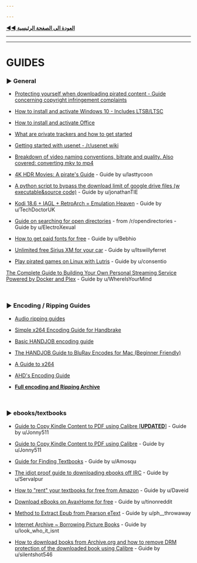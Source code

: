 ```yaml
---

---
```


[**◄◄ العودة الى الصغحة الرئيسية**](https://dexter21767.github.io/socratechs/readme.md)



---

---



# GUIDES



### ► General



* [Protecting yourself when downloading pirated content - Guide concerning copyright infringement complaints](https://dexter21767.github.io/socratechs/faq/isp_complaints.md)



* [How to install and activate Windows 10  - Includes LTSB/LTSC](https://dexter21767.github.io/socratechs/guides/win10upgrade_activation.md)



* [How to install and activate Office](https://dexter21767.github.io/socratechs/guides/office_activation.md)



* [What are private trackers and how to get started](https://dexter21767.github.io/socratechs/guides/private_trackers.md)



* [Getting started with usenet - /r/usenet wiki](https://www.reddit.com/r/usenet/wiki/index)



* [Breakdown of video naming conventions, bitrate and quality. Also covered: converting mkv to mp4](https://dexter21767.github.io/socratechs/guides/video_quality_and_types_of_releases.md)



* [4K HDR Movies: A pirate's Guide](https://www.reddit.com/r/Piracy/comments/hvcozj/4k_hdr_movies_a_pirates_guide/) - Guide by u/lasttycoon



* [A python script to bypass the download limit of google drive files (w executable&source code)](https://www.reddit.com/r/Piracy/comments/eikrl3/a_python_script_to_bypass_the_download_limit_of/) - Guide by u/jonathanTIE



* [Kodi 18.6 + IAGL + RetroArch = Emulation Heaven](https://www.reddit.com/r/Piracy/comments/g4gb8t/kodi_186_iagl_retroarch_emulation_heaven/) - Guide by u/TechDoctorUK 



* [Guide on searching for open directories](https://www.reddit.com/r/opendirectories/comments/933pzm/all_resources_i_know_related_to_open_directories/) - from /r/opendirectories  - Guide by u/ElectroXexual



* [How to get paid fonts for free](https://www.reddit.com/r/Piracy/comments/8tqfg6/how_to_download_paid_fonts_for_free/) - Guide by u/Bebhio



* [Unlimited free Sirius XM for your car](https://www.reddit.com/r/Piracy/comments/c9bsz7/unlimited_free_sirius_xm_for_your_car/) - Guide by u/Itswillyferret



* [Play pirated games on Linux with Lutris](https://old.reddit.com/r/Piracy/comments/dir3do/pirate_games_working_under_linux_here_is_how_to/) - Guide by u/consentio



[The Complete Guide to Building Your Own Personal Streaming Service Powered by Docker and Plex](https://www.reddit.com/r/Piracy/comments/ma1hlm/the_complete_guide_to_building_your_own_personal/) - Guide by u/WhereIsYourMind



&nbsp;













### ► Encoding / Ripping Guides



* [Audio ripping guides](https://captainrookie.com/)



* [Simple x264 Encoding Guide for Handbrake](https://sometimes-archives-things.github.io/archived-things/ptp_guides/Simple-x264-Encoding-Guide-for-Handbrake-\(Mar-13\).html)



* [Basic HANDJOB encoding guide](https://sometimes-archives-things.github.io/archived-things/ptp_guides/The-HANDJOB-Guide.html)



* [The HANDJOB Guide to BluRay Encodes for Mac \(Beginner Friendly\)](https://sometimes-archives-things.github.io/archived-things/ptp_guides/The-HANDJOB-Guide-to-BluRay-Encodes-for-Mac-\(Beginner-Friendly\).html)



* [A Guide to x264](https://www.dropbox.com/s/hrxjr5xv4q27ipe/x264-guide.pdf)



* [AHD's Encoding Guide](https://encoding-guide.neocities.org/)



* [**Full encoding and Ripping Archive**](https://sometimes-archives-things.github.io/archived-things/)



&nbsp;















### ► ebooks/textbooks



* [Guide to Copy Kindle Content to PDF using Calibre \[**UPDATED**\]](https://reddit.com/r/Piracy/comments/9bz51f/guide_to_copy_kindle_content_to_pdf_using_calibre/) - Guide by u/Jonny511



* [Guide to Copy Kindle Content to PDF using Calibre](https://www.reddit.com/r/Piracy/comments/5n7xs5/guide_to_copy_kindle_content_to_pdf_using_calibre/) - Guide by u/Jonny511



* [Guide for Finding Textbooks](https://www.reddit.com/r/Piracy/comments/3i9y7n/guide_for_finding_textbooks/) - Guide by u/Amosqu



* [The idiot proof guide to downloading ebooks off IRC](https://www.reddit.com/r/Piracy/comments/2oftbu/guide_the_idiot_proof_guide_to_downloading_ebooks/) - Guide by u/Servalpur



* [How to "rent" your textbooks for free from Amazon](https://www.reddit.com/r/Piracy/comments/3ma9qe/guide_how_to_rent_your_textbooks_for_free_from/) - Guide by u/Daveid



* [Download eBooks on AvaxHome for free](https://www.reddit.com/r/Piracy/comments/d0rfpe/download_ebooks_on_avaxhome_for_free/) - Guide by u/tinonreddit



* [Method to Extract Epub from Pearson eText](https://www.reddit.com/r/Piracy/comments/d3g7rw/method_to_extract_epub_from_pearson_etext/) - Guide by u/ph__throwaway



* [Internet Archive ~ Borrowing Picture Books](https://old.reddit.com/r/Piracy/comments/fm1xpw/internet_archive_borrowing_picture_books/) - Guide by u/look_who_it_isnt



* [How to download books from Archive.org and how to remove DRM protection of the downloaded book using Calibre](https://old.reddit.com/r/Piracy/comments/l9exis/how_to_download_books_from_archive_org_and_how_to/) - Guide by u/silentshot546





&nbsp;





